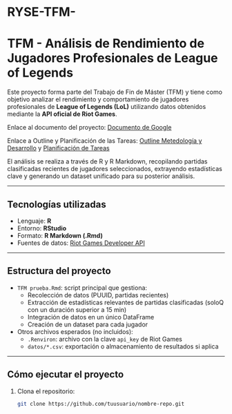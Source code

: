 # RYSE-TFM-
# TFM - Análisis de Rendimiento de Jugadores Profesionales de League of Legends

Este proyecto forma parte del Trabajo de Fin de Máster (TFM) y tiene como objetivo analizar el rendimiento y comportamiento de jugadores profesionales de **League of Legends (LoL)** utilizando datos obtenidos mediante la **API oficial de Riot Games**.

Enlace al documento del proyecto: [Documento de Google](https://docs.google.com/document/d/1eidNoR7E6L5WWEgmf1BtzN6xazL0aB-b/edit?usp=sharing&ouid=105307291187483947765&rtpof=true&sd=true)

Enlace a Outline y Planificación de las Tareas: [Outline Metedología y Desarrollo](https://docs.google.com/document/d/1-xVnkuvqqZI0_UUrvR2LCbB2vsJqk2nCJonvTQYsBsA/edit?usp=sharing) y [Planificación de Tareas](https://docs.google.com/spreadsheets/d/1CuY2KTSSd9vutyjWNhCmVz7AMuAKnRWjWEdgWc6cSqU/edit?usp=sharing)

El análisis se realiza a través de R y R Markdown, recopilando partidas clasificadas recientes de jugadores seleccionados, extrayendo estadísticas clave y generando un dataset unificado para su posterior análisis.

---

## Tecnologías utilizadas
- Lenguaje: **R**
- Entorno: **RStudio**
- Formato: **R Markdown (.Rmd)**
- Fuentes de datos: [Riot Games Developer API](https://developer.riotgames.com/)

---

## Estructura del proyecto

- `TFM prueba.Rmd`: script principal que gestiona:
  - Recolección de datos (PUUID, partidas recientes)
  - Extracción de estadísticas relevantes de partidas clasificadas (soloQ con un duración superior a 15 min)
  - Integración de datos en un único DataFrame
  - Creación de un dataset para cada jugador
- Otros archivos esperados (no incluidos):
  - `.Renviron`: archivo con la clave `api_key` de Riot Games
  - `datos/*.csv`: exportación o almacenamiento de resultados si aplica

---

## Cómo ejecutar el proyecto

1. Clona el repositorio:
   ```bash
   git clone https://github.com/tuusuario/nombre-repo.git
